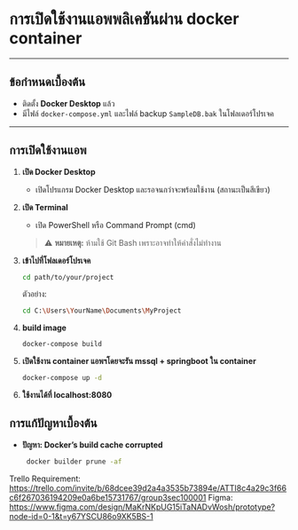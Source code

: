 # การเปิดใช้งานแอพพลิเคชันผ่าน docker container

---

## ข้อกำหนดเบื้องต้น

- ติดตั้ง **Docker Desktop** แล้ว
- มีไฟล์ `docker-compose.yml` และไฟล์ backup `SampleDB.bak` ในโฟลเดอร์โปรเจค

---

## การเปิดใช้งานแอพ

1. **เปิด Docker Desktop**

   - เปิดโปรแกรม Docker Desktop และรอจนกว่าจะพร้อมใช้งาน (สถานะเป็นสีเขียว)

2. **เปิด Terminal**

   - เปิด PowerShell หรือ Command Prompt (cmd)

   > ⚠️ **หมายเหตุ:** ห้ามใช้ Git Bash เพราะอาจทำให้คำสั่งไม่ทำงาน

3. **เข้าไปที่โฟลเดอร์โปรเจค**

   ```bash
   cd path/to/your/project
   ```
   ตัวอย่าง:
   ```bash
   cd C:\Users\YourName\Documents\MyProject
   ```

4. **build image**

   ```bash
   docker-compose build
   ```
   
5. **เปิดใช้งาน container แอพฯโดยจะรัน mssql + springboot ใน container**

   ```bash
   docker-compose up -d
   ```
   
6. **ใช้งานได้ที่ localhost:8080**

## การแก้ปัญหาเบื้องต้น

- **ปัญหา: Docker’s build cache corrupted**

  ```bash
   docker builder prune -af
   ```

Trello Requirement: https://trello.com/invite/b/68dcee39d2a4a3535b73894e/ATTI8c4a29c3f66c6f267036194209e0a6be15731767/group3sec100001
Figma: https://www.figma.com/design/MaKrNKpUG15iTaNADvWosh/prototype?node-id=0-1&t=y67YSCU86o9XK5BS-1

